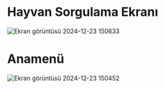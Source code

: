  <h1>Hayvan Sorgulama Ekranı</h1>
 
![Ekran görüntüsü 2024-12-23 150633](https://github.com/user-attachments/assets/9bc7ecbc-dbb9-45c3-b1f1-7b6d4311d2d3)
 <h1>Anamenü</h1>
 
![Ekran görüntüsü 2024-12-23 150452](https://github.com/user-attachments/assets/9abf7c84-9d6e-4ef5-a31a-6a7d15c8b262)
